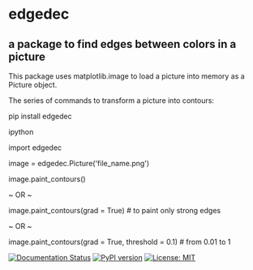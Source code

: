 # edgedec
## a package to find edges between colors in a picture

This package uses matplotlib.image to load a picture into memory as a Picture object.

The series of commands to transform a picture into contours:

pip install edgedec

ipython

import edgedec

image = edgedec.Picture('file_name.png')

image.paint_contours()

~ OR ~

image.paint_contours(grad = True) # to paint only strong edges

~ OR ~

image.paint_contours(grad = True, threshold = 0.1) # from 0.01 to 1

 [![Documentation Status](https://readthedocs.org/projects/docs/badge/?version=latest)](https://edgedec.readthedocs.io/en/latest/index.html) [![PyPI version](https://badge.fury.io/py/edgedec.svg)](https://badge.fury.io/py/edgedec)  [![License: MIT](https://img.shields.io/badge/License-MIT-yellow.svg)](https://opensource.org/licenses/MIT)
